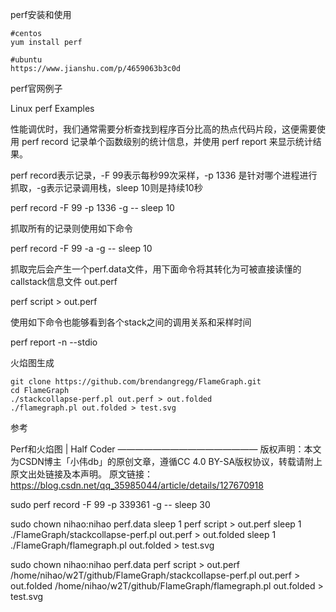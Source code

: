 perf安装和使用

    #centos
    yum install perf
     
    #ubuntu
    https://www.jianshu.com/p/4659063b3c0d

perf官网例子

Linux perf Examples

性能调优时，我们通常需要分析查找到程序百分比高的热点代码片段，这便需要使用 perf record 记录单个函数级别的统计信息，并使用 perf report 来显示统计结果。

perf record表示记录，-F 99表示每秒99次采样，-p 1336 是针对哪个进程进行抓取，-g表示记录调用栈，sleep 10则是持续10秒

perf record -F 99 -p 1336 -g -- sleep 10

抓取所有的记录则使用如下命令

perf record -F 99 -a -g -- sleep 10

抓取完后会产生一个perf.data文件，用下面命令将其转化为可被直接读懂的callstack信息文件 out.perf

perf script > out.perf

使用如下命令也能够看到各个stack之间的调用关系和采样时间

perf report -n --stdio

火焰图生成

    git clone https://github.com/brendangregg/FlameGraph.git
    cd FlameGraph
    ./stackcollapse-perf.pl out.perf > out.folded
    ./flamegraph.pl out.folded > test.svg

参考

Perf和火焰图 | Half Coder
————————————————
版权声明：本文为CSDN博主「小伟db」的原创文章，遵循CC 4.0 BY-SA版权协议，转载请附上原文出处链接及本声明。
原文链接：https://blog.csdn.net/qq_35985044/article/details/127670918



sudo perf record -F 99 -p 339361 -g -- sleep 30

sudo chown nihao:nihao perf.data
sleep 1
perf script > out.perf
sleep 1
./FlameGraph/stackcollapse-perf.pl out.perf > out.folded
sleep 1
./FlameGraph/flamegraph.pl out.folded > test.svg




sudo chown nihao:nihao perf.data
perf script > out.perf
/home/nihao/w2T/github/FlameGraph/stackcollapse-perf.pl out.perf > out.folded
/home/nihao/w2T/github/FlameGraph/flamegraph.pl out.folded > test.svg